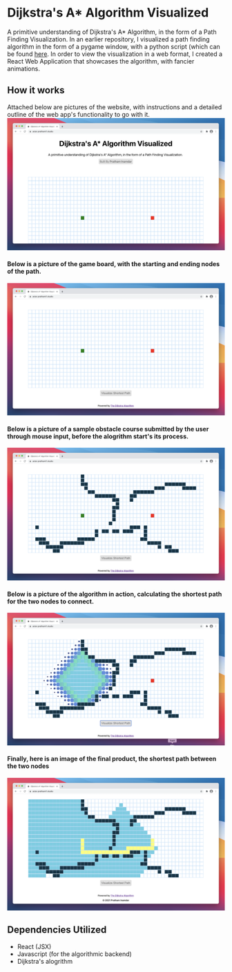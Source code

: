 # Dijkstra's A* Algorithm Visualized
A primitive understanding of Dijkstra's A* Algorithm, in the form of a Path Finding Visualization. In an earlier repository, I visualized a path finding algorithm in the form of a pygame window, with a python script (which can be found [here](https://github.com/prathami1/py-visualization). In order to view the visualization in a web format, I created a React Web Application that showcases the algorithm, with fancier animations. 

## How it works
Attached below are pictures of the website, with instructions and a detailed outline of the web app's functionality to go with it. 
![first-img](img/img1.png)

#### Below is a picture of the game board, with the starting and ending nodes of the path.
![second-img](img/img2.png)

#### Below is a picture of a sample obstacle course submitted by the user through mouse input, before the alogrithm start's its process.
![third-img](img/img3.png)

#### Below is a picture of the algorithm in action, calculating the shortest path for the two nodes to connect.
![fourth-img](img/img4.png)

#### Finally, here is an image of the final product, the shortest path between the two nodes
![fifth-img](img/img5.png)

## Dependencies Utilized
- React (JSX)
- Javascript (for the algorithmic backend)
- Dijkstra's alogrithm 
